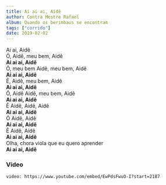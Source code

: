 ```yaml
---
title: Ai ai ai, Aidê
author: Contra Mestre Rafael
album: Quando os berimbaus se encontram
tags: ["corrido"]
date: 2019-02-02
---
```


Ai ai, Aidê  
Ô, Aidê, meu bem, Aidê  
**Ai ai ai, Aidê**  
Ô, meu bem Aidê, meu bem, Aidê  
**Ai ai ai, Aidê**  
Ê, Aidê, meu bem, Aidê  
**Ai ai ai, Aidê**  
Ô, Aidê Aidê, meu bem, Aidê  
**Ai ai ai, Aidê**  
Ê Aidê, Aidê, Aidê  
**Ai ai ai, Aidê**  
Ô Aidê, Aidê  
**Ai ai ai, Aidê**  
Ê Aidê, Aidê  
**Ai ai ai, Aidê**  
Olha, chora viola que eu quero aprender  
**Ai ai ai, Aidê**

### Video

`video: https://www.youtube.com/embed/EwPdsFwuO-I?start=2187`
